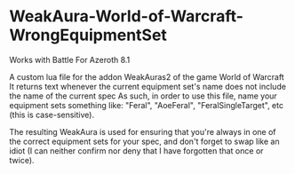 # WeakAura-World-of-Warcraft-WrongEquipmentSet

Works with Battle For Azeroth 8.1

A custom lua file for the addon WeakAuras2 of the game World of Warcraft
It returns text whenever the current equipment set's name does not include the name of the current spec
As such, in order to use this file, name your equipment sets something like: "Feral", "AoeFeral", "FeralSingleTarget", etc (this is case-sensitive).

The resulting WeakAura is used for ensuring that you're always in one of the correct equipment sets for your spec, and don't forget to swap like an idiot (I can neither confirm nor deny that I have forgotten that once or twice).